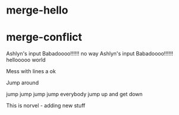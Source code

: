 # merge-hello
# merge-conflict

Ashlyn's input Babadoooo!!!!!! no way
Ashlyn's input Babadoooo!!!!!! hellooooo world

Mess with lines a ok

Jump around
 
jump jump jump jump everybody
jump up and get down

This is norvel - adding new stuff

